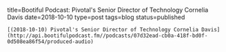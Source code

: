 
title=Bootiful Podcast: Pivotal's Senior Director of Technology Cornelia Davis
date=2018-10-10
type=post
tags=blog
status=published
~~~~~~
[(2018-10-10) Pivotal's Senior Director of Technology Cornelia Davis](http://api.bootifulpodcast.fm//podcasts/07d32ead-cb0a-418f-bd0f-0d508ea86f54/produced-audio) 
            